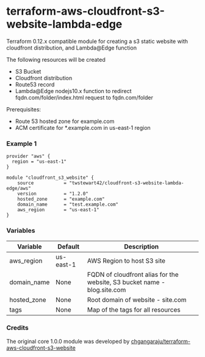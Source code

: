 # terraform-aws-cloudfront-s3-website-lambda-edge
Terraform 0.12.x compatible module for creating a s3 static website with cloudfront distribution, and Lambda@Edge function

The following resources will be created
  
  - S3 Bucket
  - Cloudfront distribution
  - Route53 record
  - Lambda@Edge nodejs10.x function to redirect fqdn.com/folder/index.html request to fqdn.com/folder

  
Prerequisites:

  - Route 53 hosted zone for example.com
  - ACM certificate for *.example.com in us-east-1 region
  
### Example 1

    provider "aws" {
      region = "us-east-1"
    }
     
    module "cloudfront_s3_website" {
        source           = "twstewart42/cloudfront-s3-website-lambda-edge/aws"
        version          = "1.2.0"
        hosted_zone      = "example.com"
        domain_name      = "test.example.com"
        aws_region       = "us-east-1"
    }

### Variables    
| Variable | Default | Description |
| -------- | ------- | ----------- |
| aws_region | us-east-1| AWS Region to host S3 site | 
| domain_name | None | FQDN of cloudfront alias for the website, S3 bucket name - blog.site.com|
| hosted_zone | None | Root domain of website - site.com |
| tags | None | Map of the tags for all resources |

### Credits
The original core 1.0.0 module was developed by [chgangaraju/terraform-aws-cloudfront-s3-website](https://github.com/chgangaraju/terraform-aws-cloudfront-s3-website)
